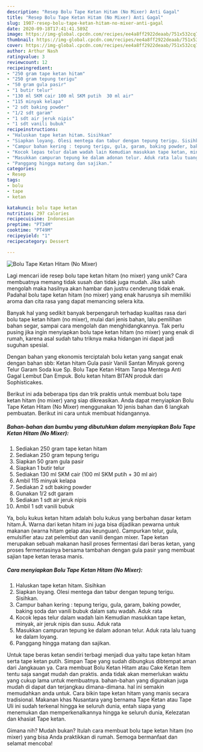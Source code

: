 ```yaml
---
description: "Resep Bolu Tape Ketan Hitam (No Mixer) Anti Gagal"
title: "Resep Bolu Tape Ketan Hitam (No Mixer) Anti Gagal"
slug: 1907-resep-bolu-tape-ketan-hitam-no-mixer-anti-gagal
date: 2020-09-18T17:41:41.589Z
image: https://img-global.cpcdn.com/recipes/ee4a8ff2922deaab/751x532cq70/bolu-tape-ketan-hitam-no-mixer-foto-resep-utama.jpg
thumbnail: https://img-global.cpcdn.com/recipes/ee4a8ff2922deaab/751x532cq70/bolu-tape-ketan-hitam-no-mixer-foto-resep-utama.jpg
cover: https://img-global.cpcdn.com/recipes/ee4a8ff2922deaab/751x532cq70/bolu-tape-ketan-hitam-no-mixer-foto-resep-utama.jpg
author: Arthur Nash
ratingvalue: 3
reviewcount: 12
recipeingredient:
- "250 gram tape ketan hitam"
- "250 gram tepung terigu"
- "50 gram gula pasir"
- "1 butir telur"
- "130 ml SKM cair 100 ml SKM putih  30 ml air"
- "115 minyak kelapa"
- "2 sdt baking powder"
- "1/2 sdt garam"
- "1 sdt air jeruk nipis"
- "1 sdt vanili bubuk"
recipeinstructions:
- "Haluskan tape ketan hitam. Sisihkan"
- "Siapkan loyang. Olesi mentega dan tabur dengan tepung terigu. Sisihkan."
- "Campur bahan kering : tepung terigu, gula, garam, baking powder, baking soda dan vanili bubuk dalam satu wadah. Aduk rata"
- "Kocok lepas telur dalam wadah lain Kemudian masukkan tape ketan, minyak, air jeruk nipis dan susu. Aduk rata"
- "Masukkan campuran tepung ke dalam adonan telur. Aduk rata lalu tuang ke dalam loyang."
- "Panggang hingga matang dan sajikan."
categories:
- Resep
tags:
- bolu
- tape
- ketan

katakunci: bolu tape ketan 
nutrition: 297 calories
recipecuisine: Indonesian
preptime: "PT34M"
cooktime: "PT49M"
recipeyield: "1"
recipecategory: Dessert

---
```



![Bolu Tape Ketan Hitam (No Mixer)](https://img-global.cpcdn.com/recipes/ee4a8ff2922deaab/751x532cq70/bolu-tape-ketan-hitam-no-mixer-foto-resep-utama.jpg)

Lagi mencari ide resep bolu tape ketan hitam (no mixer) yang unik? Cara membuatnya memang tidak susah dan tidak juga mudah. Jika salah mengolah maka hasilnya akan hambar dan justru cenderung tidak enak. Padahal bolu tape ketan hitam (no mixer) yang enak harusnya sih memiliki aroma dan cita rasa yang dapat memancing selera kita.

Banyak hal yang sedikit banyak berpengaruh terhadap kualitas rasa dari bolu tape ketan hitam (no mixer), mulai dari jenis bahan, lalu pemilihan bahan segar, sampai cara mengolah dan menghidangkannya. Tak perlu pusing jika ingin menyiapkan bolu tape ketan hitam (no mixer) yang enak di rumah, karena asal sudah tahu triknya maka hidangan ini dapat jadi suguhan spesial.

Dengan bahan yang ekonomis terciptalah bolu ketan yang sangat enak dengan bahan sbb: Ketan hitam Gula pasir Vanili Santan Minyak goreng Telur Garam Soda kue Sp. Bolu Tape Ketan Hitam Tanpa Mentega Anti Gagal Lembut Dan Empuk. Bolu ketan hitam BITAN produk dari Sophisticakes.


Berikut ini ada beberapa tips dan trik praktis untuk membuat bolu tape ketan hitam (no mixer) yang siap dikreasikan. Anda dapat menyiapkan Bolu Tape Ketan Hitam (No Mixer) menggunakan 10 jenis bahan dan 6 langkah pembuatan. Berikut ini cara untuk membuat hidangannya.

<!--inarticleads1-->

##### Bahan-bahan dan bumbu yang dibutuhkan dalam menyiapkan Bolu Tape Ketan Hitam (No Mixer):

1. Sediakan 250 gram tape ketan hitam
1. Sediakan 250 gram tepung terigu
1. Siapkan 50 gram gula pasir
1. Siapkan 1 butir telur
1. Sediakan 130 ml SKM cair (100 ml SKM putih + 30 ml air)
1. Ambil 115 minyak kelapa
1. Sediakan 2 sdt baking powder
1. Gunakan 1/2 sdt garam
1. Sediakan 1 sdt air jeruk nipis
1. Ambil 1 sdt vanili bubuk


Ya, bolu kukus ketan hitam adalah bolu kukus yang berbahan dasar ketam hitam.Â. Warna dari ketan hitam ini juga bisa dijadikan pewarna untuk makanan (warna hitam gelap atau keunguan). Campurkan telur, gula, emulsifier atau zat pelembut dan vanili dengan mixer. Tape ketan merupakan sebuah makanan hasil proses fermentasi dari beras ketan, yang proses fermentasinya bersama tambahan dengan gula pasir yang membuat sajian tape ketan terasa manis. 

<!--inarticleads2-->

##### Cara menyiapkan Bolu Tape Ketan Hitam (No Mixer):

1. Haluskan tape ketan hitam. Sisihkan
1. Siapkan loyang. Olesi mentega dan tabur dengan tepung terigu. Sisihkan.
1. Campur bahan kering : tepung terigu, gula, garam, baking powder, baking soda dan vanili bubuk dalam satu wadah. Aduk rata
1. Kocok lepas telur dalam wadah lain Kemudian masukkan tape ketan, minyak, air jeruk nipis dan susu. Aduk rata
1. Masukkan campuran tepung ke dalam adonan telur. Aduk rata lalu tuang ke dalam loyang.
1. Panggang hingga matang dan sajikan.


Untuk tape beras ketan sendiri terbagi menjadi dua yaitu tape ketan hitam serta tape ketan putih. Simpan Tape yang sudah dibungkus dibtempat aman dari Jangkauan ya. Cara membuat Bolu Ketan Hitam atau Cake Ketan Item tentu saja sangat mudah dan praktis. anda tidak akan memerlukan waktu yang cukup lama untuk membuatnya. bahan-bahan yang digunakan juga mudah di dapat dan terjangkau dimana-dimana. hal ini semakin memudahkan anda untuk. Cara bikin tape ketan hitam yang manis secara tradisional. Makanan khas Nusantara yang bernama Tape Ketan atau Tape Uli ini sudah terkenal hingga ke seluruh dunia, entah siapa yang menemukan dan memperkenalkannya hingga ke seluruh dunia, Kelezatan dan khasiat Tape ketan. 

Gimana nih? Mudah bukan? Itulah cara membuat bolu tape ketan hitam (no mixer) yang bisa Anda praktikkan di rumah. Semoga bermanfaat dan selamat mencoba!
